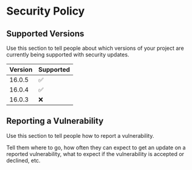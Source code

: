 # Security Policy

## Supported Versions

Use this section to tell people about which versions of your project are
currently being supported with security updates.

| Version | Supported          |
| ------- | ------------------ |
| 16.0.5  | :white_check_mark: |
| 16.0.4  | :white_check_mark: |
| 16.0.3  | :x:

## Reporting a Vulnerability

Use this section to tell people how to report a vulnerability.

Tell them where to go, how often they can expect to get an update on a
reported vulnerability, what to expect if the vulnerability is accepted or
declined, etc.
